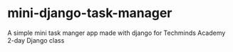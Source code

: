 # mini-django-task-manager
A simple mini task manger app made with django for Techminds Academy 2-day Django class
